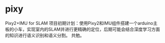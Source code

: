 # pixy

Pixy2+IMU for SLAM
项目初期计划：使用Pixy2和IMU组件搭建一个arduino主板的小车，实现室内的SLAM并进行更精确的定位，后期可能会结合深度学习方面的知识进行语义识别和语义分割。
共勉。
